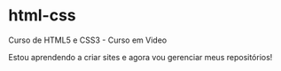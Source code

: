 # html-css
 Curso de HTML5 e CSS3 - Curso em Video

Estou aprendendo a criar sites e agora vou gerenciar meus repositórios!